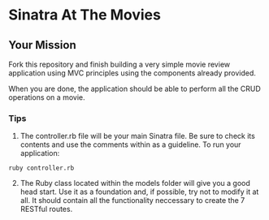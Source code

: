 # Sinatra At The Movies

## Your Mission

Fork this repository and finish building a very simple movie review application using MVC principles using the components already provided.

When you are done, the application should be able to perform all the CRUD operations on a movie.

### Tips

1. The controller.rb file will be your main Sinatra file. Be sure to check its contents and use the comments within as a guideline. To run your application:
  ```
  ruby controller.rb
  ```
2. The Ruby class located within the models folder will give you a good head start. Use it as a foundation and, if possible, try not to modify it at all. It should contain all the functionality neccessary to create the 7 RESTful routes.





